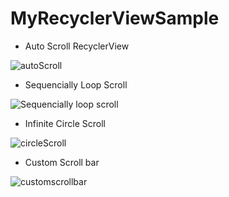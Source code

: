 # MyRecyclerViewSample

- Auto Scroll RecyclerView

![autoScroll](https://user-images.githubusercontent.com/10140528/147478366-e3d951d5-27c3-43da-8912-53c16d99eb83.gif)

- Sequencially Loop Scroll

![Sequencially loop scroll](https://user-images.githubusercontent.com/10140528/156888639-1f652dad-ffac-41b6-b3e9-7bfb4fea8dba.gif)

- Infinite Circle Scroll

![circleScroll](https://user-images.githubusercontent.com/10140528/147478170-703c1205-1fb2-45c4-b2c4-0800fa9bd519.gif)

- Custom Scroll bar

![customscrollbar](https://user-images.githubusercontent.com/10140528/147924581-f94fd5d2-4e2e-4f1a-ad0b-bcf1a3d19148.gif)
